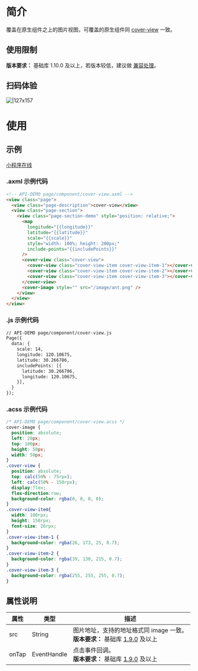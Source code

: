 
# 简介
覆盖在原生组件之上的图片视图，可覆盖的原生组件同  [cover-view](https://opendocs.alipay.com/mini/component/cover-view) 一致。

## 使用限制
**版本要求：** 基础库 1.10.0 及以上，若版本较低，建议做 [兼容处理](https://opendocs.alipay.com/mini/framework/compatibility)。

## 扫码体验
![|127x157](https://gw.alipayobjects.com/mdn/rms_d929c6/afts/img/A*JFj2RaJ7iKEAAAAAAAAAAABjARQnAQ#align=left&display=inline&height=157&margin=%5Bobject%20Object%5D&originHeight=1906&originWidth=1540&status=done&style=none&width=127)

# 使用

## 示例

[小程序在线](https://opendocs.alipay.com/examples/01aec279-2197-44f8-8b77-fa70e4beac0b) 

### .axml 示例代码
```html
<!-- API-DEMO page/component/cover-view.axml -->
<view class="page">
  <view class="page-description">cover-view</view>
  <view class="page-section">
    <view class="page-section-demo" style="position: relative;">
      <map
        longitude="{{longitude}}"
        latitude="{{latitude}}"
        scale="{{scale}}"
        style="width: 100%; height: 200px;"
        include-points="{{includePoints}}"
      />
      <cover-view class="cover-view">
        <cover-view class="cover-view-item cover-view-item-1"></cover-view>
        <cover-view class="cover-view-item cover-view-item-2"></cover-view>
        <cover-view class="cover-view-item cover-view-item-3"></cover-view>
      </cover-view>
      <cover-image style="" src="/image/ant.png" />
    </view>
  </view>
</view>
```

### .js 示例代码 
```html
// API-DEMO page/component/cover-view.js
Page({
  data: {
    scale: 14,
    longitude: 120.10675,
    latitude: 30.266786,
    includePoints: [{
      latitude: 30.266786,
      longitude: 120.10675,
    }],
  }
});
```

### .acss 示例代码 
```css
/* API-DEMO page/component/cover-view.acss */
cover-image {
  position: absolute;
  left: 20px;
  top: 100px;
  height: 50px;
  width: 50px;
}
.cover-view {
  position: absolute;
  top: calc(50% - 75rpx);
  left: calc(50% - 150rpx);
  display:flex;
  flex-direction:row;
  background-color: rgba(0, 0, 0, 0);
}
.cover-view-item{
  width: 100rpx;
  height: 150rpx;
  font-size: 26rpx;
}
.cover-view-item-1 {
  background-color: rgba(26, 173, 25, 0.7);
}
.cover-view-item-2 {
  background-color: rgba(39, 130, 215, 0.7);
}
.cover-view-item-3 {
  background-color: rgba(255, 255, 255, 0.7);
}
```

## 属性说明
| **属性** | **类型** | **描述** |
| --- | --- | --- |
| src | String | 图片地址，支持的地址格式同 image 一致。<br />**版本要求：** 基础库 [1.9.0](https://opendocs.alipay.com/mini/framework/compatibility) 及以上 |
| onTap | EventHandle | 点击事件回调。<br />**版本要求：** 基础库 [1.9.0](https://opendocs.alipay.com/mini/framework/compatibility) 及以上 |
